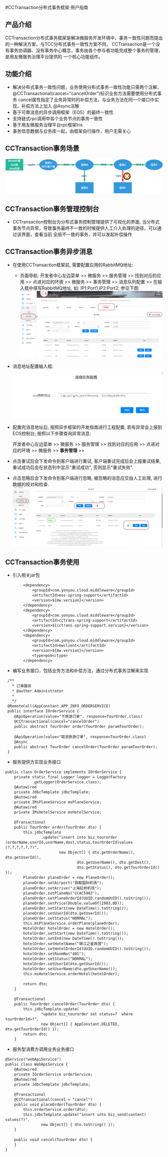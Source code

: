 #CCTransaction分布式事务框架·用户指南

## 产品介绍

CCTransaction分布式事务框架是解决微服务开发环境中，事务一致性问题而提出的一种解决方案，与TCC分布式事务一致性方案不同，
CCTransaction是一个没有事务协调器、没有事务中心概念，事务由各个参与者功能完成整个事务的管理，是用友微服务治理平台提供的
一个核心功能组件。


## 功能介绍

* 解决分布式事务一致性问题，业务使用分布式事务一致性功能只需两个注解，  @CCTransactional(cancel="cancelOrder")标识业务方法需要使用分布式事务
  cancel属性指定了业务异常时的补偿方法，与业务方法在同一个接口中实现，补偿方法上加入  @Async注解
* 基于可靠消息的异步调用框架（EOS）的最终一致性
* 支持链式rpc调用中各个业务节点的事务一致性
* 基于用友微服务治理平台rpc框架Iris
* 事务信息数据与业务库一起，由框架自行操作，用户无需关心



## CCTransaction事务场景
![](./images/cc-1.png)


## CCTransaction事务管理控制台
* CCTransaction控制台为分布式事务控制管理提供了可视化的界面, 当分布式事务节点异常，导致事务最终不一致的时候提供人工介入处理的途径，可以通过该界面，查看当前
全局不一致的事务，并可以发起补偿操作


## CCTransaction事务异步消息
* 在使用CCTransaction框架前, 需要配置应用的RabbitMQ地址:
	* 页面导航: 开发者中心左边菜单 &gt;&gt; 微服务 &gt;&gt; 服务管理 &gt;&gt; 找到对应的应用 &gt;&gt; 点进对应的环境 &gt;&gt; 微服务 &gt;&gt; 事务管理 &gt;&gt; 消息队列配置 &gt;&gt; 在输入框中填写RabbitMQ地址, 如: IP1:Port1,IP2:Port2; 参见下图:
![](./images/eos-console.png)
* 消息地址配置输入框:
![](./images/rabbitmq-config.png)

* 配置完消息地址后, 按照异步框架的开发指南进行工程配置, 若有异常会上报到EOS控制台; 按照以下步骤查询异常消息: <p>开发者中心左边菜单 &gt;&gt; 微服务 &gt;&gt; 服务管理 &gt;&gt; 找到对应的应用 &gt;&gt; 点进对应的环境 &gt;&gt; 微服务 &gt;&gt; **事务管理** &gt;&gt;</p>
* 点击重试后会下发命令到客户端进行重试, 客户端重试完成后会上报重试结果, 重试成功后会在状态列中显示"重试成功", 否则显示"重试失败".
* 点击忽略后会下发命令到客户端进行忽略, 被忽略的消息应交由人工处理, 进行数据的校对和检查.
![](./images/mq-process.png)


## CCTransaction事务使用

* 引入相关jar包
```
		<dependency>
			<groupId>com.yonyou.cloud.middleware</groupId>
			<artifactId>eos-spring-support</artifactId>
			<version>${mw.version}</version>
		</dependency>
		<dependency>
			<groupId>com.yonyou.cloud.middleware</groupId>
			<artifactId>cctrans-spring-support</artifactId>
			<version>${cctrans-spring-support.version}</version>
		</dependency>
		<dependency>
			<groupId>com.yonyou.cloud.middleware</groupId>
			<artifactId>mwclient</artifactId>
			<version>${mw.version}</version>
			<type>pom</type>
		</dependency>
```

* 编写业务接口，包括业务方法和补偿方法，通过分布式事务注解来实现
```
 /**
   * 订单服务
   * @author Administrator
   *
   */
 @RemoteCall(AppConstant.APP_INFO_ORDERSERVICE)
 public interface IOrderService {
	@ApiOperation(value="下旅游订单", response=TourOrder.class)
	@CCTransactional(cancel="cancelOrder")
	public abstract TourOrder order(TourOrder paramTourOrder);
	  
	@ApiOperation(value="取消旅游订单", response=TourOrder.class)
	@Async
	public abstract TourOrder cancelOrder(TourOrder paramTourOrder);
 }
```

* 服务提供方实现业务接口
```
public class OrderService implements IOrderService {
	private static final Logger logger = LoggerFactory
			.getLogger(OrderService.class);
	@Autowired
	private JdbcTemplate jdbcTemplate;
	@Autowired
	private IMsPlaneService msPlaneService;
	@Autowired
	private IMsHotelService msHotelService;

	@Transactional
	public TourOrder order(TourOrder dto) {
		this.jdbcTemplate
				.update("insert into biz_tourorder (orderName,userId,userName,dest,status,tourOrderId)values (?,?,?,?,?,?)",
						new Object[] { dto.getOrderName(), dto.getUserId(),
								dto.getUserName(), dto.getDest(),
								dto.getStatus(), dto.getTourOrderId() });
		PlaneOrder planeOrder = new PlaneOrder();
		planeOrder.setAirport("首都国际机场");
		planeOrder.setArrive("上海虹桥机场");
		planeOrder.setPlaneNo("CCAC5982");
		planeOrder.setPlaneOrderId(UUID.randomUUID().toString());
		planeOrder.setPrice(Double.valueOf(2903.0D));
		planeOrder.setStart(new DateTime().toString());
		planeOrder.setUserId(dto.getUserId());
		planeOrder.setStatus("NORMAL");
		this.msPlaneService.orderPlane(planeOrder);
		HotelOrder hotelOrder = new HotelOrder();
		hotelOrder.setStart(new DateTime().toString());
		hotelOrder.setEnd(new DateTime().toString());
		hotelOrder.setHotelName("锦江之星宾馆");
		hotelOrder.setHotelOrderId(UUID.randomUUID().toString());
		hotelOrder.setRoomNo("401");
		hotelOrder.setStatus("NORMAL");
		hotelOrder.setUserId(dto.getUserId());
		hotelOrder.setUserName(dto.getUserName());
		this.msHotelService.orderHotel(hotelOrder);

		return dto;
	}

	@Transactional
	public TourOrder cancelOrder(TourOrder dto) {
		this.jdbcTemplate.update(
				"update biz_tourorder set status=?  where tourOrderId=?",
				new Object[] { AppConstant.DELETED, dto.getTourOrderId() });
		return dto;
	}
```

* 服务型消费方调用业务业务接口
```
@Service("webApiService")
public class WebApiService {
	@Autowired
	private IOrderService orderService;
	@Autowired
	private JdbcTemplate jdbcTemplate;

	@Transactional
	@CCTransactional(cancel = "cancel")
	public void placeOrder(TourOrder dto) {
		this.orderService.order(dto);
		this.jdbcTemplate.update("insert into biz_send(content) values(?)",
				new Object[] { dto.toString() });
	}

	public void cancel(TourOrder dto) {
	}
}
```